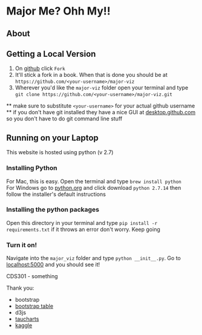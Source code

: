 # Major Me? Ohh My!!

## About

## Getting a Local Version
1. On [github](https://github.com/sblack4/major-viz) click `Fork`
2. It'll stick a fork in a book.  When that is done you should be at `https://github.com/<your-username>/major-viz`
3. Wherever you'd like the `major-viz` folder open your terminal and type `git clone https://github.com/<your-username>/major-viz.git`

** make sure to substitute `<your-username>` for your actual github username
** if you don't have git installed they have a nice GUI at [desktop.github.com](https://desktop.github.com/) so you don't have to do git command line stuff

## Running on your Laptop

This website is hosted using python (v 2.7)

### Installing Python

For Mac, this is easy. Open the terminal and type `brew install python`  
For Windows go to [python.org](https://www.python.org/) and click download `python 2.7.14` then follow the installer's default instructions  

### Installing the python packages
Open this directory in your terminal and type `pip install -r requirements.txt` if it throws an error don't worry. Keep going 

### Turn it on! 
Navigate into the `major_viz` folder and type `python __init__.py`. Go to [localhost:5000](http://localhost:5000) and you should see it!


CDS301 - something 

Thank you: 

* bootstrap
* [bootstrap table](http://bootstrap-table.wenzhixin.net.cn/)
* d3js 
* [taucharts](https://www.taucharts.com/) 
* [kaggle]()